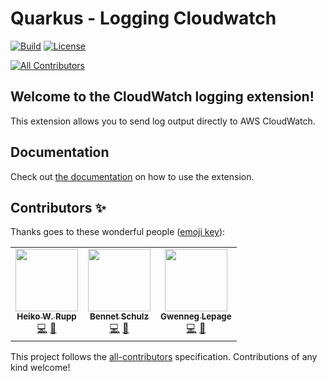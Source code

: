 # Quarkus - Logging Cloudwatch
[![Build](https://github.com/quarkiverse/quarkus-logging-cloudwatch/workflows/Build/badge.svg)](https://github.com/quarkiverse/quarkus-logging-cloudwatch/actions?query=workflow%3ABuild)
[![License](https://img.shields.io/badge/License-Apache%202.0-blue.svg)](https://opensource.org/licenses/Apache-2.0)

<!-- ALL-CONTRIBUTORS-BADGE:START - Do not remove or modify this section -->
[![All Contributors](https://img.shields.io/badge/all_contributors-3-orange.svg?style=flat-square)](#contributors-)
<!-- ALL-CONTRIBUTORS-BADGE:END -->

## Welcome to the CloudWatch logging extension!

This extension allows you to send log output directly to AWS CloudWatch.

## Documentation

Check out [the documentation](https://github.com/quarkiverse/quarkus-logging-cloudwatch/blob/main/docs/modules/ROOT/pages/index.adoc) on how
to use the extension.

## Contributors ✨

Thanks goes to these wonderful people ([emoji key](https://allcontributors.org/docs/en/emoji-key)):

<!-- ALL-CONTRIBUTORS-LIST:START - Do not remove or modify this section -->
<!-- prettier-ignore-start -->
<!-- markdownlint-disable -->
<table>
  <tr>
    <td align="center"><a href="https://medium.com/@pilhuhn"><img src="https://avatars.githubusercontent.com/u/208246?v=4?s=100" width="100px;" alt=""/><br /><sub><b>Heiko W. Rupp</b></sub></a><br /><a href="https://github.com/quarkiverse/quarkus-logging-cloudwatch/commits?author=pilhuhn" title="Code">💻</a> <a href="#maintenance-pilhuhn" title="Maintenance">🚧</a></td>
    <td align="center"><a href="http://bennet-schulz.com"><img src="https://avatars.githubusercontent.com/u/8372856?v=4?s=100" width="100px;" alt=""/><br /><sub><b>Bennet Schulz</b></sub></a><br /><a href="https://github.com/quarkiverse/quarkus-logging-cloudwatch/commits?author=bennetelli" title="Code">💻</a> <a href="#maintenance-bennetelli" title="Maintenance">🚧</a></td>
    <td align="center"><a href="https://github.com/gwenneg"><img src="https://avatars.githubusercontent.com/u/10584698?v=4?s=100" width="100px;" alt=""/><br /><sub><b>Gwenneg Lepage</b></sub></a><br /><a href="https://github.com/quarkiverse/quarkus-logging-cloudwatch/commits?author=gwenneg" title="Code">💻</a> <a href="#maintenance-gwenneg" title="Maintenance">🚧</a></td>
  </tr>
</table>

<!-- markdownlint-restore -->
<!-- prettier-ignore-end -->

<!-- ALL-CONTRIBUTORS-LIST:END -->

This project follows the [all-contributors](https://github.com/all-contributors/all-contributors) specification. Contributions of any kind welcome!
